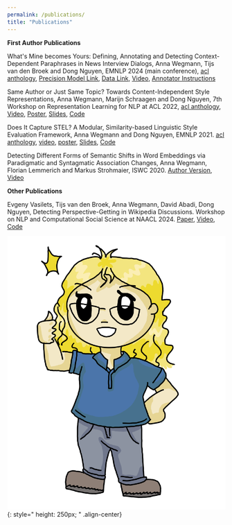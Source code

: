 ```yaml
---
permalink: /publications/
title: "Publications"
---
```


**First Author Publications**  

What's Mine becomes Yours: Defining, Annotating and Detecting Context-Dependent Paraphrases in News Interview Dialogs, Anna Wegmann, Tijs van den Broek and Dong Nguyen, EMNLP 2024 (main conference), [acl anthology](https://aclanthology.org/2024.emnlp-main.52/), [Precision Model Link](https://huggingface.co/AnnaWegmann/Highlight-Paraphrases-in-Dialog-ALL), [Data Link](https://huggingface.co/datasets/AnnaWegmann/Paraphrases-in-Interviews), [Video](https://www.youtube.com/watch?v=9H-YD7J0kvM), [Annotator Instructions](https://annawegmann.github.io/Paraphrases.html)

Same Author or Just Same Topic? Towards Content-Independent Style Representations, Anna Wegmann, Marijn Schraagen and Dong Nguyen, 7th Workshop on Representation Learning for NLP at ACL 2022, [acl anthology](https://aclanthology.org/2022.repl4nlp-1.26/), [Video](https://www.youtube.com/watch?v=QHW7pfwJ56E), [Poster](https://annawegmann.github.io/pdf/Style-Embedding_Poster.pdf), [Slides](https://annawegmann.github.io/pdf/2022_Style-Embedding_Slides.pdf), [Code](https://github.com/nlpsoc/Style-Embeddings)


Does It Capture STEL? A Modular, Similarity-based Linguistic Style Evaluation Framework, Anna Wegmann and Dong Nguyen, EMNLP 2021. [acl anthology](https://aclanthology.org/2021.emnlp-main.569/), [video](https://www.youtube.com/watch?v=WPbxyOrDK6w), [poster](https://annawegmann.github.io/pdf/STEL-poster.pdf), [Slides](https://annawegmann.github.io/pdf/2021_STEL_slides.pdf), [Code](https://github.com/nlpsoc/stel)


Detecting Different Forms of Semantic Shifts in Word Embeddings via Paradigmatic and Syntagmatic Association Changes, Anna Wegmann, Florian Lemmerich and Markus Strohmaier, ISWC 2020. [Author Version](https://annawegmann.github.io/pdf/Detecting-Different-Forms-of-Semantic-Shift.pdf), [Video](https://www.youtube.com/watch?v=V8M8-8-TteA&feature=emb_logo)


**Other Publications**  

Evgeny Vasilets, Tijs van den Broek, Anna Wegmann, David Abadi, Dong Nguyen, Detecting Perspective-Getting in Wikipedia Discussions. Workshop on NLP and Computational Social Science at NAACL 2024. [Paper](https://aclanthology.org/2024.nlpcss-1.1/), [Video](https://youtu.be/3pSxiFroiBY), [Code](https://osf.io/74kb5/?view_only=c4ad634aff354be2846d8f817232a593)

![drawn Anna presents](/assets/images/me_blue.PNG){: style=" height: 250px; " .align-center}

